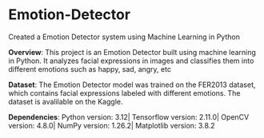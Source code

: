 # Emotion-Detector
Created a Emotion Detector system using Machine Learning in Python

**Overview**:
This project is an Emotion Detector built using machine learning in Python. It analyzes facial expressions in images and classifies them into different emotions such as happy, sad, angry, etc

**Dataset**:
The Emotion Detector model was trained on the FER2013 dataset, which contains facial expressions labeled with different emotions. The dataset is avalilable on the Kaggle.

**Dependencies**:
Python version: 3.12|
Tensorflow version: 2.11.0|
OpenCV version: 4.8.0|
NumPy version: 1.26.2|
Matplotlib version: 3.8.2
